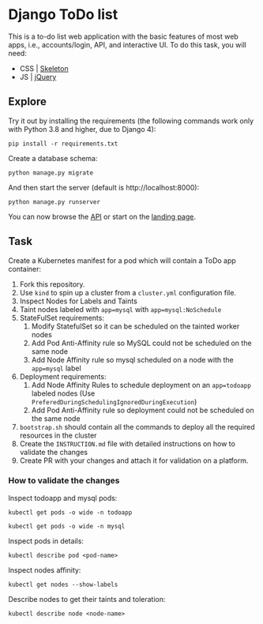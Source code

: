 # Django ToDo list

This is a to-do list web application with the basic features of most web apps, i.e., accounts/login, API, and interactive UI. To do this task, you will need:

- CSS | [Skeleton](http://getskeleton.com/)
- JS  | [jQuery](https://jquery.com/)

## Explore

Try it out by installing the requirements (the following commands work only with Python 3.8 and higher, due to Django 4):

```
pip install -r requirements.txt
```

Create a database schema:

```
python manage.py migrate
```

And then start the server (default is http://localhost:8000):

```
python manage.py runserver
```

You can now browse the [API](http://localhost:8000/api/) or start on the [landing page](http://localhost:8000/).

## Task

Create a Kubernetes manifest for a pod which will contain a ToDo app container:

1. Fork this repository.
1. Use `kind` to spin up a cluster from a `cluster.yml` configuration file.
1. Inspect Nodes for Labels and Taints
1. Taint nodes labeled with `app=mysql` with `app=mysql:NoSchedule`
1. StateFulSet requirements:
    1. Modify StatefulSet so it can be scheduled on the tainted worker nodes
    1. Add Pod Anti-Affinity rule so MySQL could not be scheduled on the same node
    1. Add Node Affinity rule so mysql scheduled on a node with the `app=mysql` label
1. Deployment requirements:
    1. Add Node Affinity Rules to schedule deployment on an `app=todoapp` labeled nodes (Use `PreferedDuringSchedulingIgnoredDuringExecution`)
    1. Add Pod Anti-Affinity rule so deployment could not be scheduled on the same node
1. `bootstrap.sh` should contain all the commands to deploy all the required resources in the cluster
1. Create the `INSTRUCTION.md` file with detailed instructions  on how to validate the changes
1. Create PR with your changes and attach it for validation on a platform.

### How to validate the changes

Inspect todoapp and mysql pods:

```
kubectl get pods -o wide -n todoapp
```
```
kubectl get pods -o wide -n mysql
```

Inspect pods in details:

```
kubectl describe pod <pod-name>
```

Inspect nodes affinity:

```
kubectl get nodes --show-labels
```

Describe nodes to get their taints and toleration:
```
kubectl describe node <node-name>
```
